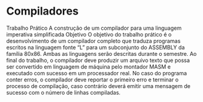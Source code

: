 # Compiladores
Trabalho Prático
A construção de um compilador para uma linguagem imperativa simplificada
Objetivo
O objetivo do trabalho prático é o desenvolvimento de um compilador completo que
traduza programas escritos na linguagem fonte “L” para um subconjunto do ASSEMBLY
da família 80x86. Ambas as linguagens serão descritas durante o semestre. Ao final do
trabalho, o compilador deve produzir um arquivo texto que possa ser convertido em
linguagem de máquina pelo montador MASM e executado com sucesso em um processador
real. No caso do programa conter erros, o compilador deve reportar o primeiro erro e
terminar o processo de compilação, caso contrário deverá emitir uma mensagem de sucesso
com o número de linhas compiladas.

